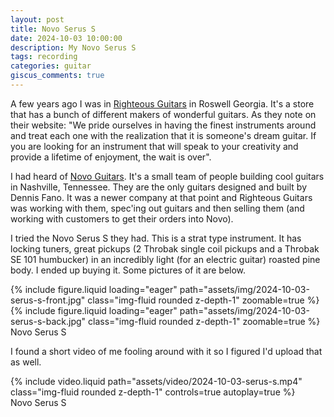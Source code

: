 ```yaml
---
layout: post
title: Novo Serus S
date: 2024-10-03 10:00:00
description: My Novo Serus S
tags: recording
categories: guitar
giscus_comments: true
---
```


A few years ago I was in [Righteous Guitars](https://righteousguitars.com/) in Roswell Georgia. It's a store that has a bunch of different makers of wonderful guitars. As they note on their website: "We pride ourselves in having the finest instruments around and treat each one with the realization that it is someone's dream guitar. If you are looking for an instrument that will speak to your creativity and provide a lifetime of enjoyment, the wait is over".

I had heard of [Novo Guitars](https://www.novoguitars.com/). It's a small team of people building cool guitars in Nashville, Tennessee. They are the only guitars designed and built by Dennis Fano. It was a newer company at that point and Righteous Guitars was working with them, spec'ing out guitars and then selling them (and working with customers to get their orders into Novo).

I tried the Novo Serus S they had. This is a strat type instrument. It has locking tuners, great pickups (2 Throbak single coil pickups and a Throbak SE 101 humbucker) in an incredibly light (for an electric guitar) roasted pine body. I ended up buying it. Some pictures of it are below.

<div class="row mt-3">
    <div class="col-sm mt-3 mt-md-0">
        {% include figure.liquid loading="eager"
        path="assets/img/2024-10-03-serus-s-front.jpg" 
        class="img-fluid rounded z-depth-1" zoomable=true %}
    </div>
    <div class="col-sm mt-3 mt-md-0">
        {% include figure.liquid loading="eager" 
        path="assets/img/2024-10-03-serus-s-back.jpg"
        class="img-fluid rounded z-depth-1" zoomable=true %}
    </div>
</div>
<div class="caption">
  Novo Serus S
</div>

I found a short video of me fooling around with it so I figured I'd upload that as well.

<div class="row mt-3">
    <div class="col-sm mt-3 mt-md-0">
        {% include video.liquid 
        path="assets/video/2024-10-03-serus-s.mp4" 
        class="img-fluid rounded z-depth-1" controls=true autoplay=true %}
    </div>
</div>
<div class="caption">
    Novo Serus S
</div>

